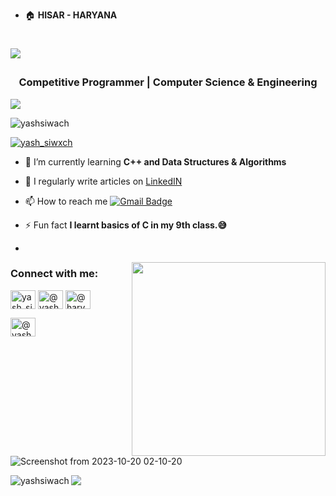 <!-- Customized GitHub contribution graph -->



- 🏠 **HISAR - HARYANA**



<h1 align="center"><p align="left">
 <a href="https://git.io/typing-svg" target="_blank">
    <img src="https://readme-typing-svg.herokuapp.com?size=30&color=1A9AF7&lines=;My+self+Yash+Siwach;Welcome+to+my+GitHub;I'm+a+competitive+programmer;I'm+a+LeetCoder;I'm+a+Open+Source+Contributor;">
  </a>
</p>
</h1>
<h3 align="center"> Competitive Programmer | Computer Science & Engineering</h3>
<img src= "https://user-images.githubusercontent.com/73097560/115834477-dbab4500-a447-11eb-908a-139a6edaec5c.gif">
<p align="left"> <img src="https://komarev.com/ghpvc/?username=yashsiwach&label=Profile%20views&color=0e75b6&style=flat" alt="yashsiwach" /> </p>



<p align="left"> <a href="https://twitter.com/yash_siwxch" target="blank"><img src="https://img.shields.io/twitter/follow/yash_siwxch?logo=twitter&style=for-the-badge" alt="yash_siwxch" /></a> </p>

- 🏅 I’m currently learning **C++ and Data Structures & Algorithms**

- 📝 I regularly write articles on [LinkedIN](https://www.linkedin.com/in/yashsiwach/)

-  📫 How to reach me [![Gmail Badge](https://img.shields.io/badge/-yashsiwach684@gmail.com-c14438?style=flat-square&logo=Gmail&logoColor=white&link=mailto:chukypedro15@gmail.com)](mailto:yashsiwach684@gmail.com)

- ⚡ Fun fact **I learnt basics of C in my 9th class.😅**
- <a href="https://leetcode.com/7mm" target="_blank">
 <img align="right" src='https://leetcard.jacoblin.cool/yashsiwach?hide=ranking&border=0&radius=21' width='310"'>
</a>

<h3 align="left">Connect with me:</h3>
<p align="left">
<a href="https://twitter.com/yash_siwachX" target="blank"><img align="center" src="https://raw.githubusercontent.com/rahuldkjain/github-profile-readme-generator/master/src/images/icons/Social/twitter.svg" alt="yash_siwxch" height="30" width="40" /></a>
<a href="https://linkedin.com/in/@yash_siwach" target="blank"><img align="center" src="https://raw.githubusercontent.com/rahuldkjain/github-profile-readme-generator/master/src/images/icons/Social/linked-in-alt.svg" alt="@yash_siwach" height="30" width="40" /></a>
<a href="https://www.youtube.com/c/@haryanviprogrammer" target="blank"><img align="center" src="https://raw.githubusercontent.com/rahuldkjain/github-profile-readme-generator/master/src/images/icons/Social/youtube.svg" alt="@haryanviprogrammer" height="30" width="40" /></a>
 
 <a href="https://www.leetcode.com/7mm" target="blank"><img align="center" src="https://raw.githubusercontent.com/rahuldkjain/github-profile-readme-generator/master/src/images/icons/Social/leet-code.svg" alt="@yashsiwach" height="30" width="40" /></a>
 
</p>



<br>
<p>

 ![Screenshot from 2023-10-20 02-10-20](https://github.com/yashsiwach/yashsiwach/assets/112823140/1fe0731d-0d2b-4697-8134-c29c8494f381)
</p>

<img align="left" src="https://github-readme-streak-stats.herokuapp.com/?user=yashsiwach&" alt="yashsiwach" />

<img src= "https://user-images.githubusercontent.com/73097560/115834477-dbab4500-a447-11eb-908a-139a6edaec5c.gif">




    
</div>

